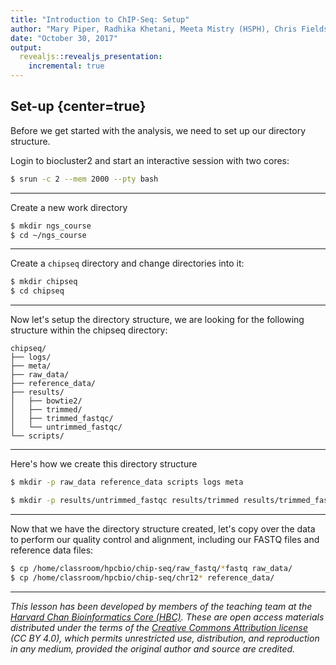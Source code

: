 ```yaml
---
title: "Introduction to ChIP-Seq: Setup"
author: "Mary Piper, Radhika Khetani, Meeta Mistry (HSPH), Chris Fields (UIUC)"
date: "October 30, 2017"
output: 
  revealjs::revealjs_presentation:
    incremental: true
---
```


## Set-up {center=true}

Before we get started with the analysis, we need to set up our directory structure.

Login to biocluster2 and start an interactive session with two cores:

```bash
$ srun -c 2 --mem 2000 --pty bash
```

---

Create a new work directory

```bash
$ mkdir ngs_course 
$ cd ~/ngs_course
```

---

Create a `chipseq` directory and change directories into it:

```bash
$ mkdir chipseq
$ cd chipseq
```

---

Now let's setup the directory structure, we are looking for the following structure within the chipseq directory:

```text
chipseq/
├── logs/
├── meta/
├── raw_data/
├── reference_data/
├── results/
│   ├── bowtie2/
│   ├── trimmed/
│   ├── trimmed_fastqc/
│   └── untrimmed_fastqc/
└── scripts/
```

---

Here's how we create this directory structure

```bash
$ mkdir -p raw_data reference_data scripts logs meta

$ mkdir -p results/untrimmed_fastqc results/trimmed results/trimmed_fastqc results/bowtie2
```

---

Now that we have the directory structure created, let's copy over the data to perform our quality control and alignment, including our FASTQ files and reference data files:

```bash
$ cp /home/classroom/hpcbio/chip-seq/raw_fastq/*fastq raw_data/
$ cp /home/classroom/hpcbio/chip-seq/chr12* reference_data/
```

***
*This lesson has been developed by members of the teaching team at the [Harvard Chan Bioinformatics Core (HBC)](http://bioinformatics.sph.harvard.edu/). These are open access materials distributed under the terms of the [Creative Commons Attribution license](https://creativecommons.org/licenses/by/4.0/) (CC BY 4.0), which permits unrestricted use, distribution, and reproduction in any medium, provided the original author and source are credited.*
